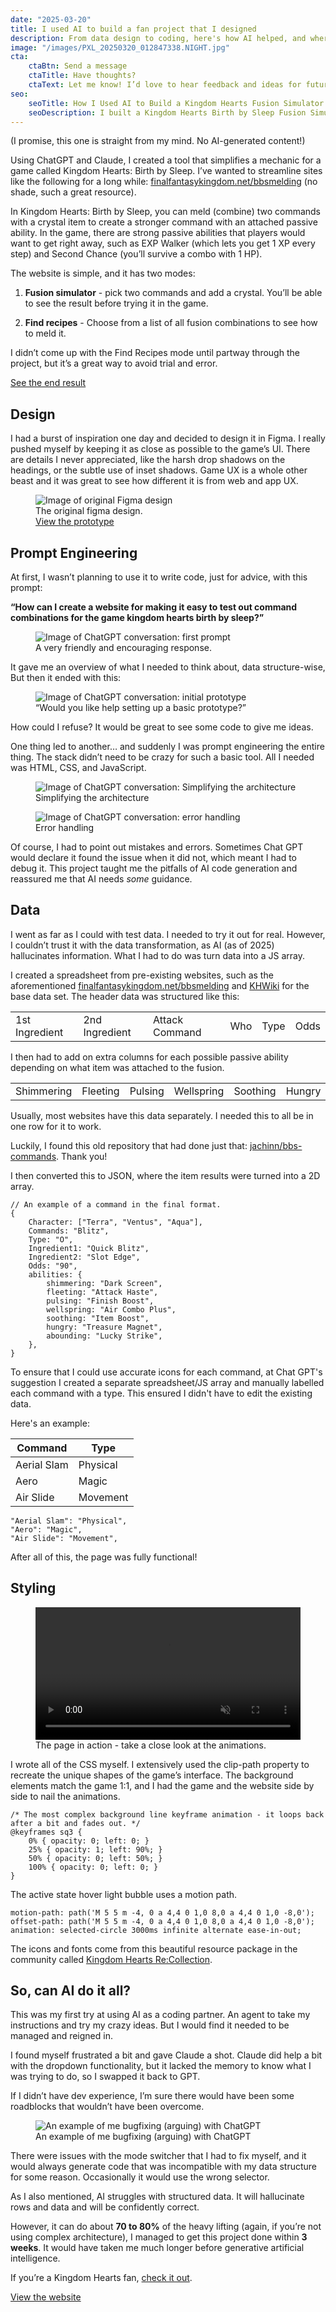 ```yaml
---
date: "2025-03-20"
title: I used AI to build a fan project that I designed
description: From data design to coding, here's how AI helped, and where it failed.
image: "/images/PXL_20250320_012847338.NIGHT.jpg"
cta:
    ctaBtn: Send a message
    ctaTitle: Have thoughts? 
    ctaText: Let me know! I’d love to hear feedback and ideas for future updates.
seo:
    seoTitle: How I Used AI to Build a Kingdom Hearts Fusion Simulator | Jason Somai
    seoDescription: I built a Kingdom Hearts Birth by Sleep Fusion Simulator using ChatGPT. From data architecture to coding, here's how AI helped, and where it failed.
---
```




(I promise, this one is straight from my mind. No AI-generated content!)

Using ChatGPT and Claude, I created a tool that simplifies a mechanic for a game called Kingdom Hearts: Birth by Sleep. I’ve wanted to streamline sites like the following for a long while: [finalfantasykingdom.net/bbsmelding](https://www.finalfantasykingdom.net/bbsmelding.php) (no shade, such a great resource). 

In Kingdom Hearts: Birth by Sleep, you can meld (combine) two commands with a crystal item to create a stronger command with an attached passive ability. In the game, there are strong passive abilities that players would want to get right away, such as EXP Walker (which lets you get 1 XP every step) and Second Chance (you’ll survive a combo with 1 HP). 

The website is simple, and it has two modes:

1. **Fusion simulator** - pick two commands and add a crystal. You’ll be able to see the result before trying it in the game.

2. **Find recipes** - Choose from a list of all fusion combinations to see how to meld it.

I didn’t come up with the Find Recipes mode until partway through the project, but it’s a great way to avoid trial and error.

<a href="https://khbbsmelding.com/" class="btn outline" target="_blank">See the end result</a>

## Design

I had a burst of inspiration one day and decided to design it in Figma. I really pushed myself by keeping it as close as possible to the game’s UI. There are details I never appreciated, like the harsh drop shadows on the headings, or the subtle use of inset shadows. Game UX is a whole other beast and it was great to see how different it is from web and app UX.

<figure>
    <img src="/images/kh-bbs-design.png"
         alt="Image of original Figma design">
    <figcaption>The original figma design. <br/><a href="https://www.figma.com/proto/pyXgvvSPQOq9GfIPoQbsyf/BBS-Melding-Guide?page-id=0%3A1&node-id=1-2&viewport=95%2C240%2C0.49&t=wQcJ9fMJ6mt6sm9R-1&scaling=scale-down-width&content-scaling=fixed" class="arrow-btn" target="_blank">View the prototype</a></figcaption>
</figure>


## Prompt Engineering

At first, I wasn’t planning to use it to write code, just for advice, with this prompt:

**“How can I create a website for making it easy to test out command combinations for the game kingdom hearts birth by sleep?”**

<figure>
    <img src="/images/kh-bbs-blog-1.png"
         alt="Image of ChatGPT conversation: first prompt">
    <figcaption>A very friendly and encouraging response.</figcaption>
</figure>



It gave me an overview of what I needed to think about, data structure-wise, But then it ended with this:


<figure>
    <img src="/images/kh-bbs-blog-2.png"
         alt="Image of ChatGPT conversation: initial prototype">
    <figcaption>“Would you like help setting up a basic prototype?”</figcaption>
</figure>



How could I refuse? It would be great to see some code to give me ideas.

One thing led to another… and suddenly I was prompt engineering the entire thing. The stack didn’t need to be crazy for such a basic tool. All I needed was HTML, CSS, and JavaScript. 

<figure>
    <img src="/images/kh-bbs-blog-3.png"
         alt="Image of ChatGPT conversation: Simplifying the architecture">
    <figcaption>Simplifying the architecture</figcaption>
</figure>

<figure>
    <img src="/images/kh-bbs-blog-4.png"
         alt="Image of ChatGPT conversation: error handling">
    <figcaption>Error handling</figcaption>
</figure>


Of course, I had to point out mistakes and errors. Sometimes Chat GPT would declare it found the issue when it did not, which meant I had to debug it. This project taught me the pitfalls of AI code generation and reassured me that AI needs _some_ guidance.

## Data

I went as far as I could with test data. I needed to try it out for real. However, I couldn’t trust it with the data transformation, as AI (as of 2025) hallucinates information. What I had to do was turn data into a JS array. 

I created a spreadsheet from pre-existing websites, such as the aforementioned [finalfantasykingdom.net/bbsmelding](https://www.finalfantasykingdom.net/bbsmelding.php) and [KHWiki](https://www.khwiki.com/) for the base data set. The header data was structured like this:


<table>
        <tr class="mobile">
            <td>1st Ingredient</td>
            <td>2nd Ingredient</td>
            <td>Attack Command</td>
            <td>Who</td>
            <td>Type</td>
            <td>Odds</td>
        </tr>
</table>

I then had to add on extra columns for each possible passive ability depending on what item was attached to the fusion.

<table>
<tr class="mobile">
    <td>Shimmering</td>
    <td>Fleeting</td>
    <td>Pulsing</td>
    <td>Wellspring</td>
    <td>Soothing</td>
    <td>Hungry</td>
    <td>Abounding</td>
</tr>
</table>

Usually, most websites have this data separately. I needed this to all be in one row for it to work. 

Luckily, I found this old repository that had done just that: [jachinn/bbs-commands](https://github.com/jachinn/bbs-commands). Thank you!

I then converted this to JSON, where the item results were turned into a 2D array.

```
// An example of a command in the final format.
{
    Character: ["Terra", "Ventus", "Aqua"],
    Commands: "Blitz",
    Type: "O",
    Ingredient1: "Quick Blitz",
    Ingredient2: "Slot Edge",
    Odds: "90",
    abilities: {
        shimmering: "Dark Screen",
        fleeting: "Attack Haste",
        pulsing: "Finish Boost",
        wellspring: "Air Combo Plus",
        soothing: "Item Boost",
        hungry: "Treasure Magnet",
        abounding: "Lucky Strike",
    },
}
```

To ensure that I could use accurate icons for each command, at Chat GPT's suggestion I created a separate spreadsheet/JS array and manually labelled each command with a type. This ensured I didn't have to edit the existing data.

Here's an example:
<table>
    <thead>
        <tr>
            <th>Command</th>
            <th>Type</th>
        </tr>
    </thead>
    <tbody>
        <tr>
            <td>Aerial Slam</td>
            <td>Physical</td>
        </tr>
        <tr>
            <td>Aero</td>
            <td>Magic</td>
        </tr>
        <tr>
            <td>Air Slide</td>
            <td>Movement</td>
        </tr>
    </tbody>
</table>

```
"Aerial Slam": "Physical",
"Aero": "Magic",
"Air Slide": "Movement",
```

After all of this, the page was fully functional!

## Styling

<figure>
    <video width="100%" autoplay muted loop>
  <source src="/images/kh-bbs.webm" type="video/webm">
Your browser does not support the video tag.
</video>
    <figcaption>The page in action - take a close look at the animations.</figcaption>
</figure>


I wrote all of the CSS myself. I extensively used the clip-path property to recreate the unique shapes of the game’s interface. The background elements match the game 1:1, and I had the game and the website side by side to nail the animations. 

```
/* The most complex background line keyframe animation - it loops back after a bit and fades out. */
@keyframes sq3 {
    0% { opacity: 0; left: 0; }
    25% { opacity: 1; left: 90%; }
    50% { opacity: 0; left: 50%; }
    100% { opacity: 0; left: 0; }
}
```

The active state hover light bubble uses a motion path.
```
motion-path: path('M 5 5 m -4, 0 a 4,4 0 1,0 8,0 a 4,4 0 1,0 -8,0');
offset-path: path('M 5 5 m -4, 0 a 4,4 0 1,0 8,0 a 4,4 0 1,0 -8,0');
animation: selected-circle 3000ms infinite alternate ease-in-out;
```


The icons and fonts come from this beautiful resource package in the community called [Kingdom Hearts Re:Collection](https://televo.github.io/kingdom-hearts-recollection/). 



## So, can AI do it all?

This was my first try at using AI as a coding partner. An agent to take my instructions and try my crazy ideas. But I would find it needed to be managed and reigned in. 

I found myself frustrated a bit and gave Claude a shot. Claude did help a bit with the dropdown functionality, but it lacked the memory to know what I was trying to do, so I swapped it back to GPT. 

If I didn’t have dev experience, I’m sure there would have been some roadblocks that wouldn’t have been overcome. 

<figure>
    <img src="/images/kh-bbs-blog-6.png"
         alt="An example of me bugfixing (arguing) with ChatGPT">
    <figcaption>An example of me bugfixing (arguing) with ChatGPT</figcaption>
</figure>


There were issues with the mode switcher that I had to fix myself, and it would always generate code that was incompatible with my data structure for some reason. Occasionally it would use the wrong selector.



As I also mentioned, AI struggles with structured data. It will hallucinate rows and data and will be confidently correct. 

However, it can do about **70 to 80%** of the heavy lifting (again, if you’re not using complex architecture), I managed to get this project done within **3 weeks**. It would have taken me much longer before generative artificial intelligence.

If you’re a Kingdom Hearts fan, [check it out](https://khbbsmelding.com/).

<a href="https://khbbsmelding.com/" class="arrow-btn" target="_blank">View the website</a>
